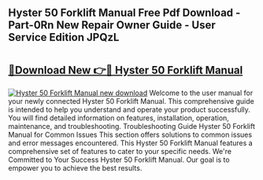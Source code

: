 ## Hyster 50 Forklift Manual Free Pdf Download - Part-0Rn New Repair Owner Guide - User Service Edition JPQzL

# <h2><a href="http://bc22164.oget.top/?id=Hyster+50+Forklift+Manual">🔗Download New 👉🔴 Hyster 50 Forklift Manual</a></h2>

[![Hyster 50 Forklift Manual new download](https://i.imgur.com/5g1atiW.png)](http://bc22164.oget.top/?id=Hyster+50+Forklift+Manual)
Welcome to the user manual for your newly connected Hyster 50 Forklift Manual. This comprehensive guide is intended to help you understand and operate your product successfully. You will find detailed information on features, installation, operation, maintenance, and troubleshooting. Troubleshooting Guide Hyster 50 Forklift Manual for Common Issues This section offers solutions to common issues and error messages encountered. This Hyster 50 Forklift Manual features a comprehensive set of features to cater to your specific needs. We're Committed to Your Success Hyster 50 Forklift Manual. Our goal is to empower you to achieve the best results.
